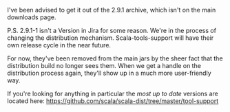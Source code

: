 I've been advised to get it out of the 2.9.1 archive, which isn't on the main downloads page.  

P.S.  2.9.1-1 isn't a Version in Jira for some reason.
We're in the process of changing the distribution mechanism.   Scala-tools-support will have their own release cycle in the near future.

For now, they've been removed from the main jars by the sheer fact that the distribution build no longer sees them.  When we get a handle on the distribution process again, they'll show up in a much more user-friendly way.

If you're looking for anything in particular the *most up to date* versions are located here:  https://github.com/scala/scala-dist/tree/master/tool-support
